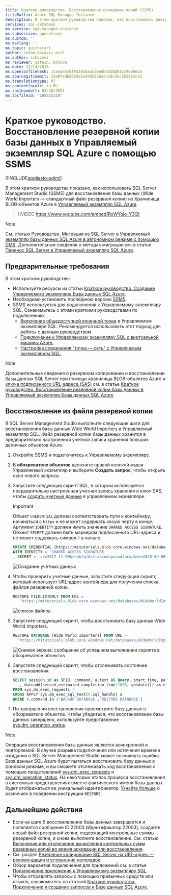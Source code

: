 ```yaml
---
title: Краткое руководство. Восстановление резервных копий (SSMS)
titleSuffix: Azure SQL Managed Instance
description: В этом кратком руководстве описано, как восстановить резервную копию базы данных в Управляемый экземпляр SQL Azure с помощью SQL Server Management Studio (SSMS).
services: sql-database
ms.service: sql-managed-instance
ms.subservice: operations
ms.custom: ''
ms.devlang: ''
ms.topic: quickstart
author: srdan-bozovic-msft
ms.author: srbozovi
ms.reviewer: sstein, bonova
ms.date: 12/14/2018
ms.openlocfilehash: 15aead5c9f93205baac28e8b93a88015c9689e3a
ms.sourcegitcommit: 32e0fedb80b5a5ed0d2336cea18c3ec3b5015ca1
ms.translationtype: HT
ms.contentlocale: ru-RU
ms.lasthandoff: 03/30/2021
ms.locfileid: "105625319"
---
```

# <a name="quickstart-restore-a-database-to-azure-sql-managed-instance-with-ssms"></a>Краткое руководство. Восстановление резервной копии базы данных в Управляемый экземпляр SQL Azure с помощью SSMS
[!INCLUDE[appliesto-sqlmi](../includes/appliesto-sqlmi.md)]

В этом кратком руководстве показано, как использовать SQL Server Management Studio (SSMS) для восстановления базы данных (Wide World Importers — стандартный файл резервной копии) из Хранилища BLOB-объектов Azure в [Управляемый экземпляр SQL Azure](sql-managed-instance-paas-overview.md).

> [!VIDEO https://www.youtube.com/embed/RxWYojo_Y3Q]

> [!NOTE]
> См. статью [Руководство. Миграция из SQL Server в Управляемый экземпляр базы данных SQL Azure в автономном режиме с помощью DMS](../../dms/tutorial-sql-server-to-managed-instance.md).
> Дополнительные сведения о методах миграции см. в статье [Перенос SQL Server в Управляемый экземпляр SQL Azure](migrate-to-instance-from-sql-server.md).

## <a name="prerequisites"></a>Предварительные требования

В этом кратком руководстве:

- Используйте ресурсы из статьи [Краткое руководство. Создание Управляемого экземпляра Базы данных SQL Azure](instance-create-quickstart.md).
- Необходимо установить последнюю версию [SSMS](/sql/ssms/sql-server-management-studio-ssms).
- SSMS используется для подключения к Управляемому экземпляру SQL. Ознакомьтесь с этими краткими руководствами по подключению.
  - [Включение общедоступной конечной точки](public-endpoint-configure.md) в Управляемом экземпляре SQL. Рекомендуется использовать этот подход для работы с данным руководством.
  - [Подключение к Управляемому экземпляру SQL с виртуальной машины Azure.](connect-vm-instance-configure.md)
  - [Настройка соединения "точка — сеть" с Управляемым экземпляром SQL.](point-to-site-p2s-configure.md)

> [!NOTE]
> Дополнительные сведения о резервном копировании и восстановлении базы данных SQL Server при помощи хранилища BLOB-объектов Azure и [ключа подписанного URL-адреса (SAS)](../../storage/common/storage-sas-overview.md) см. в статье [Краткое руководство. Восстановление резервной копии базы данных в Управляемый экземпляр Базы данных SQL Azure](/sql/relational-databases/backup-restore/sql-server-backup-to-url).

## <a name="restore-from-a-backup-file"></a>Восстановление из файла резервной копии

В SQL Server Management Studio выполните следующие шаги для восстановления базы данных Wide World Importers в Управляемый экземпляр SQL. Файл резервной копии базы данных хранится в предварительно настроенной учетной записи хранения больших двоичных объектов Azure.

1. Откройте SSMS и подключитесь к Управляемому экземпляру.
2. В **обозревателе объектов** щелкните правой кнопкой мыши Управляемый экземпляр и выберите **Создать запрос**, чтобы открыть окно нового запроса.
3. Запустите следующий скрипт SQL, в котором используется предварительно настроенная учетная запись хранения и ключ SAS, чтобы [создать учетные данные](/sql/t-sql/statements/create-credential-transact-sql) в управляемом экземпляре.
 
   > [!IMPORTANT]
   > Объект `CREDENTIAL` должен соответствовать пути к контейнеру, начинаться с `https` и не может содержать косую черту в конце. Аргумент `IDENTITY` должен иметь значение `SHARED ACCESS SIGNATURE`. Объект `SECRET` должен быть маркером подписанного URL-адреса и не может содержать символ `?` в начале.

   ```sql
   CREATE CREDENTIAL [https://mitutorials.blob.core.windows.net/databases]
   WITH IDENTITY = 'SHARED ACCESS SIGNATURE'
   , SECRET = 'sv=2017-11-09&ss=bfqt&srt=sco&sp=rwdlacup&se=2028-09-06T02:52:55Z&st=2018-09-04T18:52:55Z&spr=https&sig=WOTiM%2FS4GVF%2FEEs9DGQR9Im0W%2BwndxW2CQ7%2B5fHd7Is%3D'
   ```

    ![Создание учетных данных](./media/restore-sample-database-quickstart/credential.png)

4. Чтобы проверить учетные данные, запустите следующий скрипт, который использует URL-адрес [контейнера](https://azure.microsoft.com/services/container-instances/) для получения списка файлов резервной копии.

   ```sql
   RESTORE FILELISTONLY FROM URL =
      'https://mitutorials.blob.core.windows.net/databases/WideWorldImporters-Standard.bak'
   ```

    ![список файлов](./media/restore-sample-database-quickstart/file-list.png)

5. Запустите следующий скрипт, чтобы восстановить базу данных Wide World Importers.

   ```sql
   RESTORE DATABASE [Wide World Importers] FROM URL =
     'https://mitutorials.blob.core.windows.net/databases/WideWorldImporters-Standard.bak'
   ```

    ![Снимок экрана: сообщение об успешном выполнении скрипта в обозревателе объектов](./media/restore-sample-database-quickstart/restore.png)

6. Запустите следующий скрипт, чтобы отслеживать состояние восстановления.

   ```sql
   SELECT session_id as SPID, command, a.text AS Query, start_time, percent_complete
      , dateadd(second,estimated_completion_time/1000, getdate()) as estimated_completion_time
   FROM sys.dm_exec_requests r
   CROSS APPLY sys.dm_exec_sql_text(r.sql_handle) a
   WHERE r.command in ('BACKUP DATABASE','RESTORE DATABASE')
   ```

7. По завершении восстановления просмотрите базу данных в обозревателе объектов. Чтобы убедиться, что восстановление базы данных завершено, используйте представление [sys.dm_operation_status](/sql/relational-databases/system-dynamic-management-views/sys-dm-operation-status-azure-sql-database).

> [!NOTE]
> Операция восстановления базы данных является асинхронной и повторяемой. В случае разрыва подключения или истечения времени ожидания в SQL Server Management Studio может возникнуть ошибка. База данных SQL Azure будет пытаться восстановить базу данных в фоновом режиме, и вы сможете отслеживать ход восстановления с помощью представлений [sys.dm_exec_requests](/sql/relational-databases/system-dynamic-management-views/sys-dm-exec-requests-transact-sql) и [sys.dm_operation_status](/sql/relational-databases/system-dynamic-management-views/sys-dm-operation-status-azure-sql-database).
> На некоторых этапах процесса восстановления в системных представлениях вместо фактического имени базы данных будет отображаться ее уникальный идентификатор. [Узнайте больше](./transact-sql-tsql-differences-sql-server.md#restore-statement) о различиях в поведении инструкции `RESTORE`.

## <a name="next-steps"></a>Дальнейшие действия

- Если на шаге 5 восстановление базы данных завершается и появляется сообщение ID 22003 (Идентификатор 22003), создайте новый файл резервной копии, содержащий контрольные суммы резервной копии, и снова выполните восстановление. См. статью [Включение или отключение вычисления контрольных сумм резервных копий во время архивации или восстановления](/sql/relational-databases/backup-restore/enable-or-disable-backup-checksums-during-backup-or-restore-sql-server).
- См. раздел [Резервное копирование SQL Server на URL-адрес — рекомендации и устранение неполадок](/sql/relational-databases/backup-restore/sql-server-backup-to-url-best-practices-and-troubleshooting).
- Обзор вариантов подключения для приложений см. в статье [Подключение приложения к Управляемому экземпляру SQL](connect-application-instance.md).
- Чтобы отправлять запросы с помощью привычных средств или языков, ознакомьтесь со статьей [Краткие руководства. Подключение и создание запросов к Базе данных SQL Azure](../database/connect-query-content-reference-guide.md).

